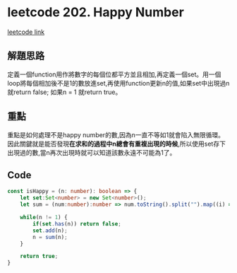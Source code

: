 # leetcode 202. Happy Number

[leetcode link](https://leetcode.com/problems/happy-number/)

## 解題思路

定義一個function用作將數字的每個位都平方並且相加,再定義一個set。用一個loop將每個相加後不是1的數放進set,再使用function更新n的值,如果set中出現過n就return false; 如果n = 1 就return true。

## 重點

重點是如何處理不是happy number的數,因為n一直不等如1就會陷入無限循環。因此關鍵就是能否發現**在求和的過程中n總會有重複出現的時候**,所以使用set存下出現過的數,當n再次出現時就可以知道該數永遠不可能為1了。

## Code

```typescript
const isHappy = (n: number): boolean => {
    let set:Set<number> = new Set<number>();
    let sum = (num:number):number => num.toString().split("").map((i) => +i).reduce((accu, curr) => accu + curr ** 2, 0);

    while(n != 1) {
        if(set.has(n)) return false;
        set.add(n);
        n = sum(n);
    }

    return true;
}
```
